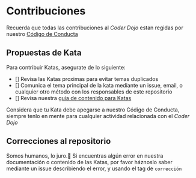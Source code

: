 # Contribuciones

Recuerda que todas las contribuciones al *Coder Dojo* estan regidas por nuestro [Código de Conducta](Code%20of%20Conduct.md")

## Propuestas de Kata

Para contribuir Katas, asegurate de lo siguiente:
  - [] Revisa las Katas proximas para evitar temas duplicados
  - [] Comunica el tema principal de la kata mediante un issue, email, o cualquier otro método con los responsables de este repositorio
  - [] Revisa nuestra [guia de contenido para Katas](/Propuestas/KATA%20-%20Plantilla%20de%20contenido.md)

Considera que tu Kata debe apegarse a nuestro Código de Conducta, siempre tenlo en mente para cualquier actividad relacionada con el *Coder Dojo*

## Correcciones al repositorio

Somos humanos, lo juro.🤖 
Si encuentras algún error en nuestra documentación o contenido de las Katas, por favor háznoslo saber mediante un issue describiendo el error, y usando el tag de `corrección`

